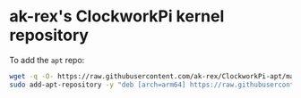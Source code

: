 # ak-rex's ClockworkPi kernel repository

To add the `apt` repo:

```bash
wget -q -O- https://raw.githubusercontent.com/ak-rex/ClockworkPi-apt/main/debian/KEY.gpg | gpg --dearmor | sudo tee /etc/apt/trusted.gpg.d/ak-rex.gpg
sudo add-apt-repository -y "deb [arch=arm64] https://raw.githubusercontent.com/ak-rex/ClockworkPi-apt/main/debian stable main"
```
